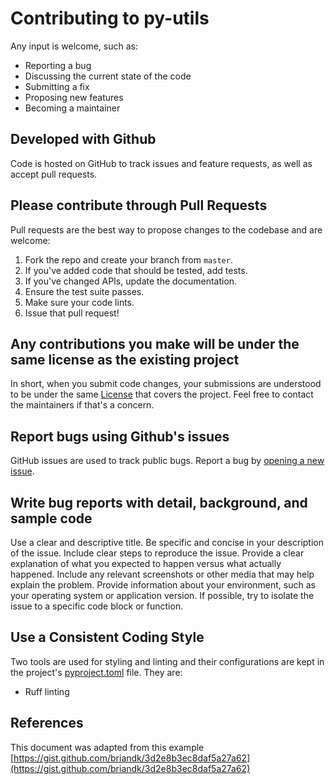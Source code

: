 # Contributing to py-utils
Any input is welcome, such as:

- Reporting a bug
- Discussing the current state of the code
- Submitting a fix
- Proposing new features
- Becoming a maintainer

## Developed with Github
Code is hosted on GitHub to track issues and feature requests, as well as accept pull requests.

## Please contribute through Pull Requests
Pull requests are the best way to propose changes to the codebase and are welcome:

1. Fork the repo and create your branch from `master`.
2. If you've added code that should be tested, add tests.
3. If you've changed APIs, update the documentation.
4. Ensure the test suite passes.
5. Make sure your code lints.
6. Issue that pull request!

## Any contributions you make will be under the same license as the existing project
In short, when you submit code changes, your submissions are understood to be under the same [License](https://github.com/CaptorAB/py-utils/blob/master/LICENSE.md) that covers the project. Feel free to contact the maintainers if that's a concern.

## Report bugs using Github's issues
GitHub issues are used to track public bugs. Report a bug by [opening a new issue](https://github.com/CaptorAB/py-utils/issues/new/choose).

## Write bug reports with detail, background, and sample code
Use a clear and descriptive title.
Be specific and concise in your description of the issue.
Include clear steps to reproduce the issue.
Provide a clear explanation of what you expected to happen versus what actually happened.
Include any relevant screenshots or other media that may help explain the problem.
Provide information about your environment, such as your operating system or application version.
If possible, try to isolate the issue to a specific code block or function.

## Use a Consistent Coding Style
Two tools are used for styling and linting and their configurations are kept in the project's [pyproject.toml](https://github.com/CaptorAB/py-utils/blob/master/pyproject.toml) file. They are:

* Ruff linting

## References
This document was adapted from this example [https://gist.github.com/briandk/3d2e8b3ec8daf5a27a62](https://gist.github.com/briandk/3d2e8b3ec8daf5a27a62)
